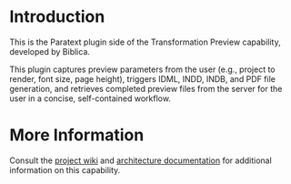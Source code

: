 # Introduction

This is the Paratext plugin side of the Transformation Preview capability, developed by Biblica.

This plugin captures preview parameters from the user (e.g., project to render, font size, page height), triggers IDML, INDD, INDB, and PDF file generation, and retrieves completed preview files from the server for the user in a concise, self-contained workflow.

# More Information

Consult the [project wiki](https://operationalsystems.atlassian.net/wiki/spaces/BIB/pages/884965377/Typesetting+Preview+Feature) and [architecture documentation](https://github.com/biblica/api-bible-toolbox/wiki/Typesetting-Preview-Tool-Architecture) for additional information on this capability.
